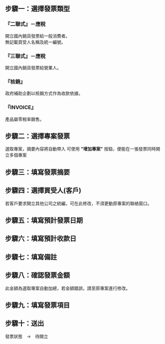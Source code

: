 
## 步驟一：選擇發票類型
### 『二聯式』－應稅
開立國內銷貨發票給一般消費者。  
無記載買受人名稱及統一編號。  
### 『三聯式』－應稅
開立國內銷貨發票給營業人。  
### 『核銷』
政府補助企劃以核銷方式作為收款依據。  
### 『INVOICE』
產品屬零稅率銷售。

## 步驟二：選擇專案發票
選取專案，摘要內容將自動帶入
可使用 **"增加專案"** 按鈕，便能在一張發票同時開立多個專案  

## 步驟三：填寫發票摘要

## 步驟四：選擇買受人(客戶)
若客戶要求開立其他公司之統編，可在此修改，不須更動原專案的聯絡窗口。  

## 步驟五：填寫預計發票日期

## 步驟六：填寫預計收款日

## 步驟七：填寫備註

## 步驟八：確認發票金額
此金額為選取專案自動加總，若金額錯誤，請至原專案進行修改。

## 步驟九：填寫發票項目

## 步驟十：送出

發票狀態　→　待開立